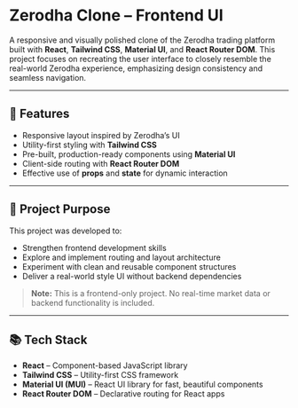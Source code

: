 # Zerodha Clone – Frontend UI

A responsive and visually polished clone of the Zerodha trading platform built with **React**, **Tailwind CSS**, **Material UI**, and **React Router DOM**. This project focuses on recreating the user interface to closely resemble the real-world Zerodha experience, emphasizing design consistency and seamless navigation.

---

## 🚀 Features

- Responsive layout inspired by Zerodha’s UI
- Utility-first styling with **Tailwind CSS**
- Pre-built, production-ready components using **Material UI**
- Client-side routing with **React Router DOM**
- Effective use of **props** and **state** for dynamic interaction

---

## 🎯 Project Purpose

This project was developed to:

- Strengthen frontend development skills
- Explore and implement routing and layout architecture
- Experiment with clean and reusable component structures
- Deliver a real-world style UI without backend dependencies

> **Note:** This is a frontend-only project. No real-time market data or backend functionality is included.

---

## 📚 Tech Stack

- **React** – Component-based JavaScript library
- **Tailwind CSS** – Utility-first CSS framework
- **Material UI (MUI)** – React UI library for fast, beautiful components
- **React Router DOM** – Declarative routing for React apps
